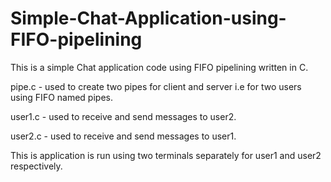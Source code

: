 # Simple-Chat-Application-using-FIFO-pipelining

This is a simple Chat application code using FIFO pipelining written in C.

pipe.c - used to create two pipes for client and server i.e for two users using FIFO named pipes.

user1.c - used to receive and send messages to user2.

user2.c - used to receive and send messages to user1.

This is application is run using two terminals separately for user1 and user2 respectively.

